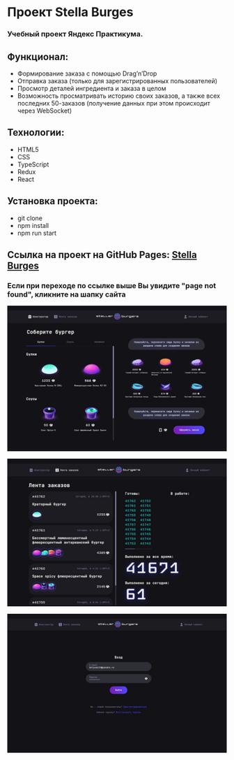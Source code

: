 # Проект Stella Burges

### Учебный проект Яндекс Практикума.

## Функционал:

- Формирование заказа с помощью Drag’n’Drop
- Отправка заказа (только для зарегистрированных пользователей)
- Просмотр деталей ингредиента и заказа в целом
- Возможность просматривать историю своих заказов, а также всех последних 50-заказов (получение данных при этом происходит через WebSocket)

## Технологии:
-	HTML5
-	CSS
-	TypeScript
-	Redux
-	React

## Установка проекта:
- git clone
- npm install
- npm run start

## Ссылка на проект на GitHub Pages: <a href="https://kglidiya.github.io/React-burger/">Stella Burges</a>
### Если при переходе по ссылке выше Вы увидите "page not found", кликните на шапку сайта

![alt text](https://github.com/kglidiya/React-burger/blob/main/src/images/Preview1.jpg)

![alt text](https://github.com/kglidiya/React-burger/blob/main/src/images/Preview2.jpg)

![alt text](https://github.com/kglidiya/React-burger/blob/main/src/images/Preview3.jpg)

